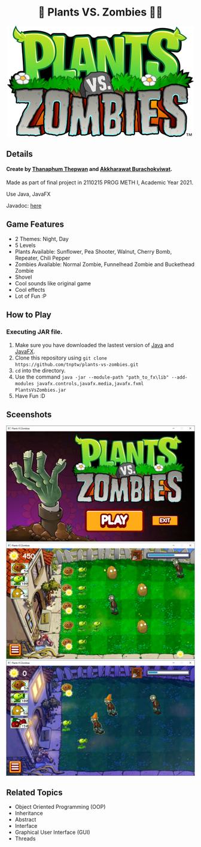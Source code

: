 <h1 align="center">🌱 Plants VS. Zombies 🧟‍♂️</h1>
<p align="center">
  <img width="500" src="./assets/images/Pvz_logo.png">
</p>

## Details

#### Create by **[Thanaphum Thepwan](https://www.github.com/tnptw)** and **[Akkharawat Burachokviwat](https://www.github.com/EarthAkkharawat)**.

Made as part of final project in 2110215 PROG METH I, Academic Year 2021.

Use Java, JavaFX

Javadoc: [here](https://tnptw.github.io/plants-vs-zombies/)

## Game Features

- 2 Themes: Night, Day
- 5 Levels
- Plants Available: Sunflower, Pea Shooter, Walnut, Cherry Bomb, Repeater, Chili Pepper
- Zombies Available: Normal Zombie, Funnelhead Zombie and Buckethead Zombie
- Shovel
- Cool sounds like original game
- Cool effects
- Lot of Fun :P

## How to Play
### Executing JAR file.
  1. Make sure you have downloaded the lastest version of [Java](https://oracle.com/java/technologies/downloads/) and [JavaFX](https://gluonhq.com/products/javafx/).
  2. Clone this repository using `git clone https://github.com/tnptw/plants-vs-zombies.git`
  3. `cd` into the directory.
  4. Use the command `java -jar --module-path "path_to_fx\lib" --add-modules javafx.controls,javafx.media,javafx.fxml PlantsVsZombies.jar`
  5. Have Fun :D 

## Sceenshots

![alt_text](./screenshots/MainMenu.PNG)
![alt_text](./screenshots/GamePlay_day.PNG)
![alt_text](./screenshots/GamePlay_night.PNG)

## Related Topics 

- Object Oriented Programming (OOP)
- Inheritance
- Abstract
- Interface
- Graphical User Interface (GUI)
- Threads
